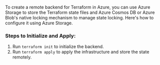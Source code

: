 To create a remote backend for Terraform in Azure, you can use Azure Storage to store the Terraform state files and Azure Cosmos DB or Azure Blob's native locking mechanism to manage state locking. Here's how to configure it using Azure Storage.

### Steps to Initialize and Apply:
1. Run `terraform init` to initialize the backend.
2. Run `terraform apply` to apply the infrastructure and store the state remotely.
